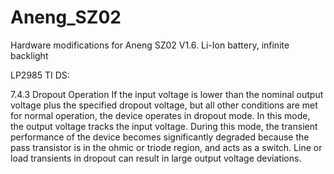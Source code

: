 # Aneng_SZ02
Hardware modifications for Aneng SZ02 V1.6. Li-Ion battery, infinite backlight




LP2985 TI DS:

7.4.3 Dropout Operation
If the input voltage is lower than the nominal output voltage plus the specified dropout voltage, but all other
conditions are met for normal operation, the device operates in dropout mode. In this mode, the output voltage
tracks the input voltage. During this mode, the transient performance of the device becomes significantly
degraded because the pass transistor is in the ohmic or triode region, and acts as a switch. Line or load
transients in dropout can result in large output voltage deviations.
